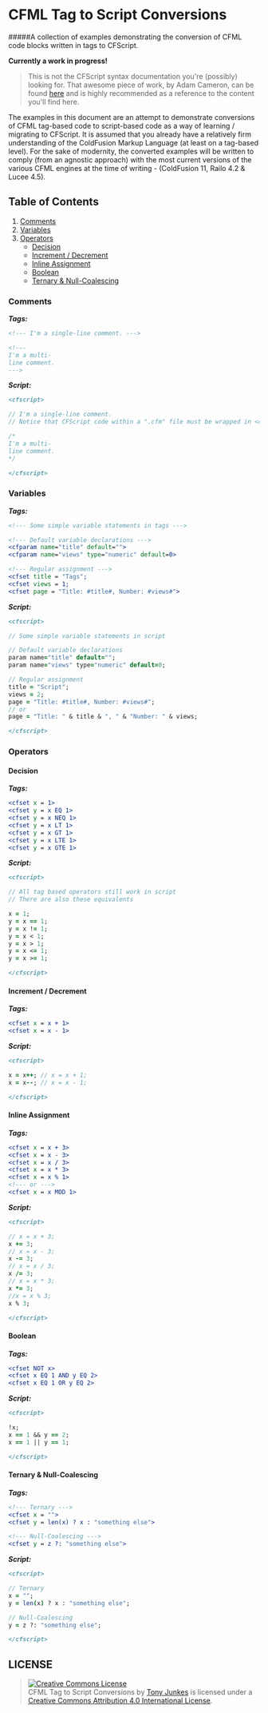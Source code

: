 # CFML Tag to Script Conversions
#####A collection of examples demonstrating the conversion of CFML code blocks written in tags to CFScript.

**Currently a work in progress!**

> This is not the CFScript syntax documentation you're (possibly) looking for. That awesome piece of work, by Adam Cameron, can be found [here](https://github.com/adamcameron/cfscript) and is highly recommended as a reference to the content you'll find here.

The examples in this document are an attempt to demonstrate conversions of CFML tag-based code to script-based code as a way of learning / migrating to CFScript. It is assumed that you already have a relatively firm understanding of the ColdFusion Markup Language (at least on a tag-based level). For the sake of modernity, the converted examples will be written to comply (from an agnostic approach) with the most current versions of the various CFML engines at the time of writing - (ColdFusion 11, Railo 4.2 & Lucee 4.5).

## Table of Contents
1. [Comments](https://github.com/cfchef/cfml-tag-to-script-conversions/blob/master/README.md#comments)
2. [Variables](https://github.com/cfchef/cfml-tag-to-script-conversions/blob/master/README.md#variables)
3. [Operators](https://github.com/cfchef/cfml-tag-to-script-conversions/blob/master/README.md#operators)
	+ [Decision](https://github.com/cfchef/cfml-tag-to-script-conversions/blob/master/README.md#decision)
	+ [Increment / Decrement](https://github.com/cfchef/cfml-tag-to-script-conversions/blob/master/README.md#increment--decrement)
	+ [Inline Assignment](https://github.com/cfchef/cfml-tag-to-script-conversions/blob/master/README.md#inline-assignment)
	+ [Boolean](https://github.com/cfchef/cfml-tag-to-script-conversions/blob/master/README.md#boolean)
	+ [Ternary & Null-Coalescing](https://github.com/cfchef/cfml-tag-to-script-conversions/blob/master/README.md#ternary--null-coalescing)

### Comments

_**Tags:**_
```coldfusion
<!--- I'm a single-line comment. --->

<!---
I'm a multi-
line comment.
--->
```

_**Script:**_
```coldfusion
<cfscript>

// I'm a single-line comment.
// Notice that CFScript code within a ".cfm" file must be wrapped in <cfscript> tags.

/*
I'm a multi-
line comment.
*/

</cfscript>
```

### Variables

_**Tags:**_
```coldfusion
<!--- Some simple variable statements in tags --->

<!--- Default variable declarations --->
<cfparam name="title" default="">
<cfparam name="views" type="numeric" default=0>

<!--- Regular assignment --->
<cfset title = "Tags";
<cfset views = 1;
<cfset page = "Title: #title#, Number: #views#">
```

_**Script:**_
```coldfusion
<cfscript>

// Some simple variable statements in script

// Default variable declarations
param name="title" default="";
param name="views" type="numeric" default=0;

// Regular assignment
title = "Script";
views = 2;
page = "Title: #title#, Number: #views#";
// or
page = "Title: " & title & ", " & "Number: " & views;

</cfscript>
```

### Operators

#### Decision

_**Tags:**_
```coldfusion
<cfset x = 1>
<cfset y = x EQ 1>
<cfset y = x NEQ 1>
<cfset y = x LT 1>
<cfset y = x GT 1>
<cfset y = x LTE 1>
<cfset y = x GTE 1>
```

_**Script:**_
```coldfusion
<cfscript>

// All tag based operators still work in script
// There are also these equivalents

x = 1;
y = x == 1;
y = x != 1;
y = x < 1;
y = x > 1;
y = x <= 1;
y = x >= 1;

</cfscript>
```

#### Increment / Decrement

_**Tags:**_
```coldfusion
<cfset x = x + 1>
<cfset x = x - 1>
```

_**Script:**_
```coldfusion
<cfscript>

x = x++; // x = x + 1;
x = x--; // x = x - 1;

</cfscript>
```

#### Inline Assignment

_**Tags:**_
```coldfusion
<cfset x = x + 3>
<cfset x = x - 3>
<cfset x = x / 3>
<cfset x = x * 3>
<cfset x = x % 1>
<!--- or --->
<cfset x = x MOD 1>
```

_**Script:**_
```coldfusion
<cfscript>

// x = x + 3;
x += 3;
// x = x - 3;
x -= 3;
// x = x / 3;
x /= 3;
// x = x * 3;
x *= 3;
//x = x % 3;
x % 3;

</cfscript>
```

#### Boolean

_**Tags:**_
```coldfusion
<cfset NOT x>
<cfset x EQ 1 AND y EQ 2>
<cfset x EQ 1 OR y EQ 2>
```

_**Script:**_
```coldfusion
<cfscript>

!x;
x == 1 && y == 2;
x == 1 || y == 1;

</cfscript>
```

#### Ternary & Null-Coalescing

_**Tags:**_
```coldfusion
<!--- Ternary --->
<cfset x = "">
<cfset y = len(x) ? x : "something else">

<!--- Null-Coalescing --->
<cfset y = z ?: "something else">
```

_**Script:**_
```coldfusion
<cfscript>

// Ternary
x = "";
y = len(x) ? x : "something else";

// Null-Coalescing
y = z ?: "something else";

</cfscript>
```

## LICENSE
> <a rel="license" href="http://creativecommons.org/licenses/by/4.0/"><img alt="Creative Commons License" style="border-width:0" src="https://i.creativecommons.org/l/by/4.0/88x31.png" /></a><br /><span xmlns:dct="http://purl.org/dc/terms/" property="dct:title">CFML Tag to Script Conversions</span> by <a xmlns:cc="http://creativecommons.org/ns#" href="http://tonyjunkes.com/leave-your-tags-at-the-door-cfml-tag-to-script-conversions" property="cc:attributionName" rel="cc:attributionURL">Tony Junkes</a> is licensed under a <a rel="license" href="http://creativecommons.org/licenses/by/4.0/">Creative Commons Attribution 4.0 International License</a>.
